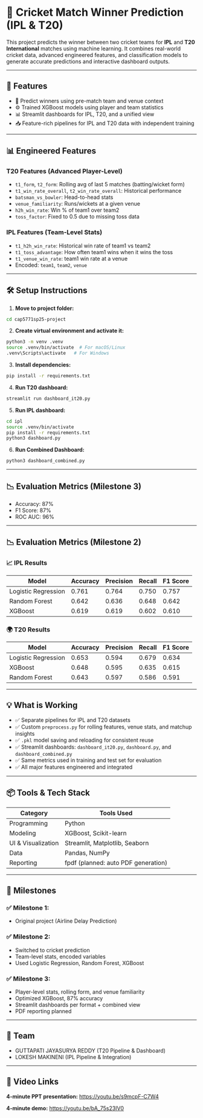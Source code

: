# 🏏 Cricket Match Winner Prediction (IPL & T20)

This project predicts the winner between two cricket teams for **IPL** and **T20 International** matches using machine learning. It combines real-world cricket data, advanced engineered features, and classification models to generate accurate predictions and interactive dashboard outputs.

---

## 🚀 Features

- 🔮 Predict winners using pre-match team and venue context
- ⚙️ Trained XGBoost models using player and team statistics
- 📊 Streamlit dashboards for IPL, T20, and a unified view
- 📥 Feature-rich pipelines for IPL and T20 data with independent training

---

## 📊 Engineered Features

### T20 Features (Advanced Player-Level)
- `t1_form`, `t2_form`: Rolling avg of last 5 matches (batting/wicket form)
- `t1_win_rate_overall`, `t2_win_rate_overall`: Historical performance
- `batsman_vs_bowler`: Head-to-head stats
- `venue_familiarity`: Runs/wickets at a given venue
- `h2h_win_rate`: Win % of team1 over team2
- `toss_factor`: Fixed to 0.5 due to missing toss data

### IPL Features (Team-Level Stats)
- `t1_h2h_win_rate`: Historical win rate of team1 vs team2
- `t1_toss_advantage`: How often team1 wins when it wins the toss
- `t1_venue_win_rate`: team1 win rate at a venue
- Encoded: `team1`, `team2`, `venue`

---

## 🛠️ Setup Instructions

1. **Move to project folder:**
```bash
cd cap5771sp25-project
```

2. **Create virtual environment and activate it:**
```bash
python3 -m venv .venv
source .venv/bin/activate  # For macOS/Linux
.venv\Scripts\activate   # For Windows
```

3. **Install dependencies:**
```bash
pip install -r requirements.txt
```

4. **Run T20 dashboard:**
```bash
streamlit run dashboard_it20.py
```

5. **Run IPL dashboard:**
```bash
cd ipl
source .venv/bin/activate
pip install -r requirements.txt
python3 dashboard.py
```

6. **Run Combined Dashboard:**
```bash
python3 dashboard_combined.py
```

---

## 📉 Evaluation Metrics (Milestone 3)

- Accuracy: 87%
- F1 Score: 87%
- ROC AUC: 96%

---

## 📉 Evaluation Metrics (Milestone 2)

### 📈 IPL Results
| Model               | Accuracy | Precision | Recall | F1 Score |
|--------------------|----------|-----------|--------|----------|
| Logistic Regression| 0.761    | 0.764     | 0.750  | 0.757    |
| Random Forest      | 0.642    | 0.636     | 0.648  | 0.642    |
| XGBoost            | 0.619    | 0.619     | 0.602  | 0.610    |

### 🌍 T20 Results
| Model               | Accuracy | Precision | Recall | F1 Score |
|--------------------|----------|-----------|--------|----------|
| Logistic Regression| 0.653    | 0.594     | 0.679  | 0.634    |
| XGBoost            | 0.648    | 0.595     | 0.635  | 0.615    |
| Random Forest      | 0.643    | 0.597     | 0.586  | 0.591    |

---

## 💡 What is Working

- ✅ Separate pipelines for IPL and T20 datasets
- ✅ Custom `preprocess.py` for rolling features, venue stats, and matchup insights
- ✅ `.pkl` model saving and reloading for consistent reuse
- ✅ Streamlit dashboards: `dashboard_it20.py`, `dashboard.py`, and `dashboard_combined.py`
- ✅ Same metrics used in training and test set for evaluation
- ✅ All major features engineered and integrated

---

## 📦 Tools & Tech Stack

| Category         | Tools Used                                  |
|------------------|----------------------------------------------|
| Programming      | Python                                       |
| Modeling         | XGBoost, Scikit-learn                        |
| UI & Visualization | Streamlit, Matplotlib, Seaborn            |
| Data             | Pandas, NumPy                                |
| Reporting        | fpdf (planned: auto PDF generation)         |

---

## 📄 Milestones

### ✅ Milestone 1:
- Original project (Airline Delay Prediction)

### ✅ Milestone 2:
- Switched to cricket prediction
- Team-level stats, encoded variables
- Used Logistic Regression, Random Forest, XGBoost

### ✅ Milestone 3:
- Player-level stats, rolling form, and venue familiarity
- Optimized XGBoost, 87% accuracy
- Streamlit dashboards per format + combined view
- PDF reporting planned

---

## 👥 Team
- GUTTAPATI JAYASURYA REDDY (T20 Pipeline & Dashboard)
- LOKESH MAKINENI (IPL Pipeline & Integration)

---

## 🎥 Video Links

**4-minute PPT presentation:**
https://youtu.be/s9mcpF-C7W4

**4-minute demo:**
https://youtu.be/bA_75s23IV0

